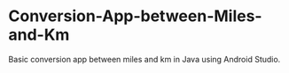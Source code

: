 # Conversion-App-between-Miles-and-Km
Basic conversion app between miles and km in Java using Android Studio.
